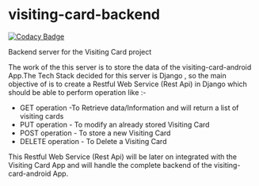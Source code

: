 # visiting-card-backend
[![Codacy   Badge](https://api.codacy.com/project/badge/Grade/36a751d6bf484c058bfedc94b9cabe78)](https://www.codacy.com/app/Ani2004/visiting-card-front?utm_source=github.com&amp;utm_medium=referral&amp;utm_content=JBossOutreach/visiting-card-front&amp;utm_campaign=Badge_Grade)

Backend server for the Visiting Card project

The work of the this server is to store the data of the visiting-card-android App.The Tech Stack decided for this server is Django , so the main objective of is to create a Restful Web Service (Rest Api) in Django which should be able to perform operation like :-

* GET operation -To Retrieve data/Information and will return a list of visiting cards
* PUT operation - To modify an already stored Visiting Card
* POST operation - To store a new Visiting Card
* DELETE operation - To Delete a Visiting Card

This Restful Web Service (Rest Api) will be later on integrated with the Visiting Card App and will handle the complete backend of the visiting-card-android App.
